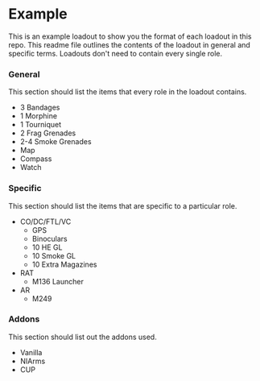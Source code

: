 # Example
This is an example loadout to show you the format of each loadout in this repo. This readme file outlines the contents of the loadout in general and specific terms. Loadouts don't need to contain every single role.

### General
This section should list the items that every role in the loadout contains.
* 3 Bandages
* 1 Morphine
* 1 Tourniquet
* 2 Frag Grenades
* 2-4 Smoke Grenades
* Map
* Compass
* Watch

### Specific
This section should list the items that are specific to a particular role.
* CO/DC/FTL/VC
    * GPS
    * Binoculars
    * 10 HE GL
    * 10 Smoke GL
    * 10 Extra Magazines
* RAT
    * M136 Launcher
* AR
    * M249

### Addons
This section should list out the addons used.
* Vanilla
* NIArms
* CUP
